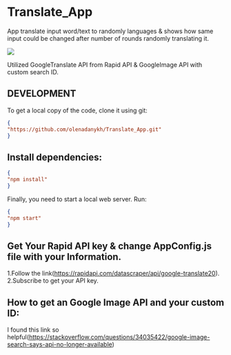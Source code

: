 # Translate_App
App translate input word/text to randomly languages & shows  how same input could be changed after number of rounds randomly translating it.

![](demo.gif)


Utilized GoogleTranslate API from Rapid API & GoogleImage API with custom search ID.

## DEVELOPMENT
To get a local copy of the code, clone it using git:

```json
{
"https://github.com/olenadanykh/Translate_App.git"
}
```
## Install dependencies:
```json
{
"npm install"
}
```
Finally, you need to start a local web server. Run:
```json
{
"npm start"
}
```

## Get Your Rapid API key & change AppConfig.js file with your Information.

1.Follow the link(https://rapidapi.com/datascraper/api/google-translate20).
2.Subscribe to get your API key.


## How to get an Google Image API and your custom ID: 
I found this link so helpful(https://stackoverflow.com/questions/34035422/google-image-search-says-api-no-longer-available)

